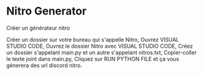 # Nitro Generator
Créer un générateur nitro

Créer un dossier sur votre bureau qui s'appelle Nitro,
Ouvrez VISUAL STUDIO CODE,
Ouvrez le dossier Nitro avec VISUAL STUDIO CODE,
Créez un dossier s'appelant main.py et un autre s'appelant nitros.txt,
Copier-coller le texte joint dans main.py,
Cliquez sur RUN PYTHON FILE et ça vous génerera des url discord nitro.

